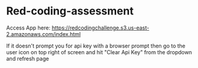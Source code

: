 # Red-coding-assessment

Access App here: https://redcodingchallenge.s3.us-east-2.amazonaws.com/index.html

If it doesn't prompt you for api key with a browser prompt then go to the user icon on top right of screen and hit "Clear Api Key" from the dropdown and refresh page